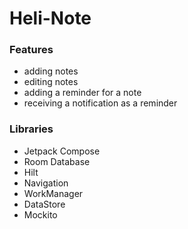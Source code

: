 # Heli-Note

### Features
- adding notes
- editing notes
- adding a reminder for a note
- receiving a notification as a reminder

### Libraries
- Jetpack Compose
- Room Database
- Hilt
- Navigation
- WorkManager
- DataStore
- Mockito
